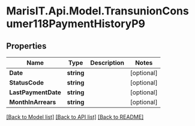 
# MarisIT.Api.Model.TransunionConsumer118PaymentHistoryP9

## Properties

Name | Type | Description | Notes
------------ | ------------- | ------------- | -------------
**Date** | **string** |  | [optional] 
**StatusCode** | **string** |  | [optional] 
**LastPaymentDate** | **string** |  | [optional] 
**MonthInArrears** | **string** |  | [optional] 

[[Back to Model list]](../README.md#documentation-for-models)
[[Back to API list]](../README.md#documentation-for-api-endpoints)
[[Back to README]](../README.md)

